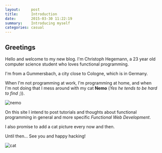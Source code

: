 ```yaml
---
layout:     post
title:      Introduction
date:       2015-03-30 11:22:19
summary:    Introducing myself
categories: casual
---
```

## Greetings

Hello and welcome to my new blog. I'm Christoph Hegemann, a 23 year old computer science student who loves functional programming.

I'm from a Gummersbach, a city close to Cologne, which is in Germany.

When I'm not programming at work, I'm programming at home, and when I'm not doing that I mess around with my cat __Nemo__ (_Yes he tends to be hard to find_ ;)).

![nemo](https://avatars3.githubusercontent.com/u/6189397?v=3&s=460)

On this site I intend to post tutorials and thoughts about functional programming in general and more specific _Functional Web Development_.

I also promise to add a cat picture every now and then.

Until then... See you and happy hacking!

![cat](http://virtuecenter.s3.amazonaws.com/files/2012-01-08-13/nerd_cat.jpg)